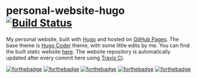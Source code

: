 # personal-website-hugo [![Build Status](https://travis-ci.com/dedeswim/hugo-personal-website.svg?branch=master)](https://travis-ci.com/dedeswim/hugo-personal-website)

My personal website, built with [Hugo](https://gohugo.io) and hosted on [GitHub Pages](https://pages.github.com).
The base theme is [Hugo Coder](https://themes.gohugo.io/hugo-coder/) theme, with some little edits by me. You can find the built static website [here](https://github.com/dedeswim/dedeswim.github.io).
The website repository is automatically updated after every commit here using [Travis CI](https://travis-ci.com/dedeswim/hugo-personal-website).

[![forthebadge](https://forthebadge.com/images/badges/uses-html.svg)](https://forthebadge.com) [![forthebadge](https://forthebadge.com/images/badges/uses-css.svg)](https://forthebadge.com) [![forthebadge](https://forthebadge.com/images/badges/built-with-love.svg)](https://forthebadge.com) [![forthebadge](https://forthebadge.com/images/badges/you-didnt-ask-for-this.svg)](https://forthebadge.com) [![forthebadge](https://forthebadge.com/images/badges/built-with-grammas-recipe.svg)](https://forthebadge.com)
